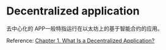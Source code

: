 # Decentralized application

去中心化的 APP一般特指运行在以太坊上的基于智能合约的应用。

Reference: [Chapter 1. What Is a Decentralized Application?](https://www.oreilly.com/library/view/decentralized-applications/9781491924532/ch01.html)
